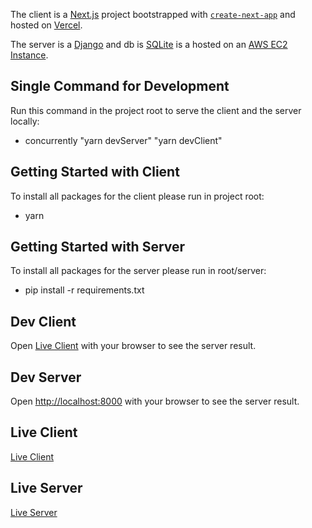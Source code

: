 The client is a [Next.js](https://nextjs.org/) project bootstrapped with [`create-next-app`](https://github.com/vercel/next.js/tree/canary/packages/create-next-app) and hosted on [Vercel](https://vercel.com/).

The server is a [Django](https://www.djangoproject.com/) and db is [SQLite](https://www.sqlite.org/) is a hosted on an [AWS EC2 Instance](https://aws.amazon.com/ec2/).

## Single Command for Development

Run this command in the project root to serve the client and the server locally:

- concurrently "yarn devServer" "yarn devClient"

## Getting Started with Client

To install all packages for the client please run in project root:

- yarn

## Getting Started with Server

To install all packages for the server please run in root/server:

- pip install -r requirements.txt

## Dev Client

Open [Live Client](http://localhost:3000) with your browser to see the server result.
## Dev Server

Open [http://localhost:8000](http://localhost:8000) with your browser to see the server result.

## Live Client

[Live Client](https://molecular-alignment.vercel.app/)

## Live Server

[Live Server](http://18.222.204.26)